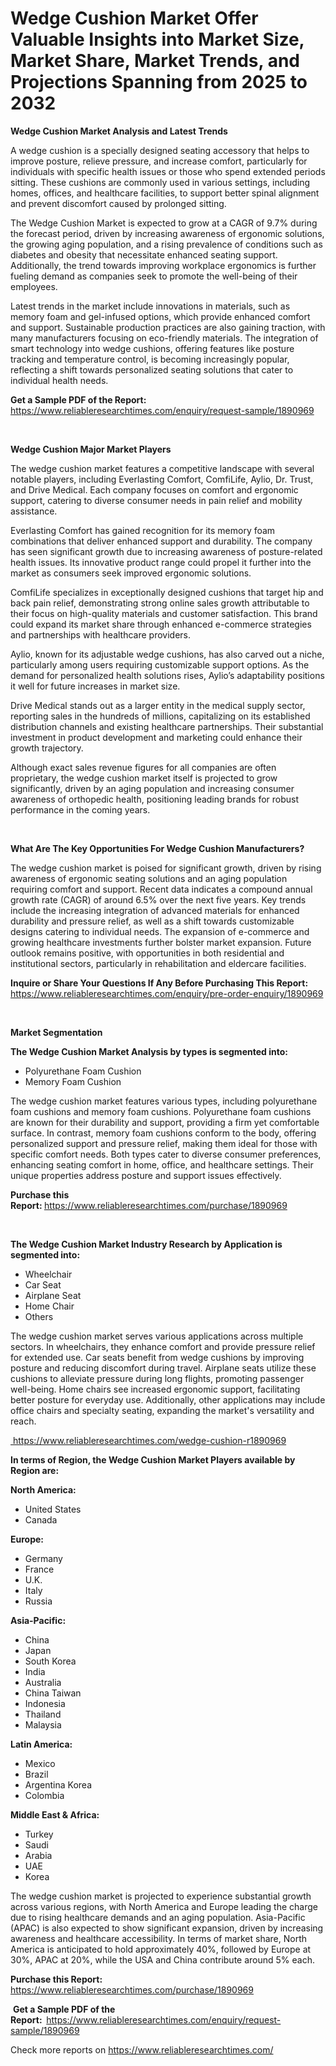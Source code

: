 <p><h1>Wedge Cushion Market Offer Valuable Insights into Market Size, Market Share, Market Trends, and Projections Spanning from 2025 to 2032</h1></p><p><strong>Wedge Cushion Market Analysis and Latest Trends</strong></p>
<p><p>A wedge cushion is a specially designed seating accessory that helps to improve posture, relieve pressure, and increase comfort, particularly for individuals with specific health issues or those who spend extended periods sitting. These cushions are commonly used in various settings, including homes, offices, and healthcare facilities, to support better spinal alignment and prevent discomfort caused by prolonged sitting.</p><p>The Wedge Cushion Market is expected to grow at a CAGR of 9.7% during the forecast period, driven by increasing awareness of ergonomic solutions, the growing aging population, and a rising prevalence of conditions such as diabetes and obesity that necessitate enhanced seating support. Additionally, the trend towards improving workplace ergonomics is further fueling demand as companies seek to promote the well-being of their employees.</p><p>Latest trends in the market include innovations in materials, such as memory foam and gel-infused options, which provide enhanced comfort and support. Sustainable production practices are also gaining traction, with many manufacturers focusing on eco-friendly materials. The integration of smart technology into wedge cushions, offering features like posture tracking and temperature control, is becoming increasingly popular, reflecting a shift towards personalized seating solutions that cater to individual health needs.</p></p>
<p><strong>Get a Sample PDF of the Report:&nbsp;</strong> <a href="https://www.reliableresearchtimes.com/enquiry/request-sample/1890969?utm_campaign=2196&utm_medium=2&utm_source=Github&utm_content=ia&utm_term=05042025&utm_id=wedge-cushion">https://www.reliableresearchtimes.com/enquiry/request-sample/1890969</a></p>
<p>&nbsp;</p>
<p><strong>Wedge Cushion Major Market Players</strong></p>
<p><p>The wedge cushion market features a competitive landscape with several notable players, including Everlasting Comfort, ComfiLife, Aylio, Dr. Trust, and Drive Medical. Each company focuses on comfort and ergonomic support, catering to diverse consumer needs in pain relief and mobility assistance.</p><p>Everlasting Comfort has gained recognition for its memory foam combinations that deliver enhanced support and durability. The company has seen significant growth due to increasing awareness of posture-related health issues. Its innovative product range could propel it further into the market as consumers seek improved ergonomic solutions.</p><p>ComfiLife specializes in exceptionally designed cushions that target hip and back pain relief, demonstrating strong online sales growth attributable to their focus on high-quality materials and customer satisfaction. This brand could expand its market share through enhanced e-commerce strategies and partnerships with healthcare providers.</p><p>Aylio, known for its adjustable wedge cushions, has also carved out a niche, particularly among users requiring customizable support options. As the demand for personalized health solutions rises, Aylio’s adaptability positions it well for future increases in market size.</p><p>Drive Medical stands out as a larger entity in the medical supply sector, reporting sales in the hundreds of millions, capitalizing on its established distribution channels and existing healthcare partnerships. Their substantial investment in product development and marketing could enhance their growth trajectory.</p><p>Although exact sales revenue figures for all companies are often proprietary, the wedge cushion market itself is projected to grow significantly, driven by an aging population and increasing consumer awareness of orthopedic health, positioning leading brands for robust performance in the coming years.</p></p>
<p>&nbsp;</p>
<p><strong>What Are The Key Opportunities For Wedge Cushion Manufacturers?</strong></p>
<p><p>The wedge cushion market is poised for significant growth, driven by rising awareness of ergonomic seating solutions and an aging population requiring comfort and support. Recent data indicates a compound annual growth rate (CAGR) of around 6.5% over the next five years. Key trends include the increasing integration of advanced materials for enhanced durability and pressure relief, as well as a shift towards customizable designs catering to individual needs. The expansion of e-commerce and growing healthcare investments further bolster market expansion. Future outlook remains positive, with opportunities in both residential and institutional sectors, particularly in rehabilitation and eldercare facilities.</p></p>
<p><strong>Inquire or Share Your Questions If Any Before Purchasing This Report:</strong> <a href="https://www.reliableresearchtimes.com/enquiry/pre-order-enquiry/1890969?utm_campaign=2196&utm_medium=2&utm_source=Github&utm_content=ia&utm_term=05042025&utm_id=wedge-cushion">https://www.reliableresearchtimes.com/enquiry/pre-order-enquiry/1890969</a></p>
<p>&nbsp;</p>
<p><strong>Market Segmentation</strong></p>
<p><strong>The Wedge Cushion Market Analysis by types is segmented into:</strong></p>
<p><ul><li>Polyurethane Foam Cushion</li><li>Memory Foam Cushion</li></ul></p>
<p><p>The wedge cushion market features various types, including polyurethane foam cushions and memory foam cushions. Polyurethane foam cushions are known for their durability and support, providing a firm yet comfortable surface. In contrast, memory foam cushions conform to the body, offering personalized support and pressure relief, making them ideal for those with specific comfort needs. Both types cater to diverse consumer preferences, enhancing seating comfort in home, office, and healthcare settings. Their unique properties address posture and support issues effectively.</p></p>
<p><strong>Purchase this Report:&nbsp;</strong><a href="https://www.reliableresearchtimes.com/purchase/1890969?utm_campaign=2196&utm_medium=2&utm_source=Github&utm_content=ia&utm_term=05042025&utm_id=wedge-cushion">https://www.reliableresearchtimes.com/purchase/1890969</a></p>
<p>&nbsp;</p>
<p><strong>The Wedge Cushion Market Industry Research by Application is segmented into:</strong></p>
<p><ul><li>Wheelchair</li><li>Car Seat</li><li>Airplane Seat</li><li>Home Chair</li><li>Others</li></ul></p>
<p><p>The wedge cushion market serves various applications across multiple sectors. In wheelchairs, they enhance comfort and provide pressure relief for extended use. Car seats benefit from wedge cushions by improving posture and reducing discomfort during travel. Airplane seats utilize these cushions to alleviate pressure during long flights, promoting passenger well-being. Home chairs see increased ergonomic support, facilitating better posture for everyday use. Additionally, other applications may include office chairs and specialty seating, expanding the market's versatility and reach.</p></p>
<p><a href="https://www.reliableresearchtimes.com/wedge-cushion-r1890969?utm_campaign=2196&utm_medium=2&utm_source=Github&utm_content=ia&utm_term=05042025&utm_id=wedge-cushion">&nbsp;https://www.reliableresearchtimes.com/wedge-cushion-r1890969</a></p>
<p><strong>In terms of Region, the Wedge Cushion Market Players available by Region are:</strong></p>
<p>
    <p> <strong> North America: </strong>
        <ul>
            <li>United States</li>
            <li>Canada</li>
        </ul>
        </p> 
    <p> <strong> Europe: </strong>
        <ul>
            <li>Germany</li>
            <li>France</li>
            <li>U.K.</li>
            <li>Italy</li>
            <li>Russia</li>
        </ul>
        </p> 
    <p> <strong> Asia-Pacific: </strong>
        <ul>
            <li>China</li>
            <li>Japan</li>
            <li>South Korea</li>
            <li>India</li>
            <li>Australia</li>
            <li>China Taiwan</li>
            <li>Indonesia</li>
            <li>Thailand</li>
            <li>Malaysia</li>
        </ul>
        </p> 
    <p> <strong> Latin America: </strong>
        <ul>
            <li>Mexico</li>
            <li>Brazil</li>
            <li>Argentina Korea</li>
            <li>Colombia</li>
        </ul>
        </p> 
    <p> <strong> Middle East & Africa: </strong>
        <ul>
            <li>Turkey</li>
            <li>Saudi</li>
            <li>Arabia</li>
            <li>UAE</li>
            <li>Korea</li>
        </ul>
    </p>
    </p>
<p><p>The wedge cushion market is projected to experience substantial growth across various regions, with North America and Europe leading the charge due to rising healthcare demands and an aging population. Asia-Pacific (APAC) is also expected to show significant expansion, driven by increasing awareness and healthcare accessibility. In terms of market share, North America is anticipated to hold approximately 40%, followed by Europe at 30%, APAC at 20%, while the USA and China contribute around 5% each.</p></p>
<p><strong>Purchase this Report: </strong><a href="https://www.reliableresearchtimes.com/purchase/1890969?utm_campaign=2196&utm_medium=2&utm_source=Github&utm_content=ia&utm_term=05042025&utm_id=wedge-cushion">https://www.reliableresearchtimes.com/purchase/1890969</a></p>
<p>&nbsp;<strong>Get a Sample PDF of the Report:&nbsp;&nbsp;</strong><a href="https://www.reliableresearchtimes.com/enquiry/request-sample/1890969?utm_campaign=2196&utm_medium=2&utm_source=Github&utm_content=ia&utm_term=05042025&utm_id=wedge-cushion">https://www.reliableresearchtimes.com/enquiry/request-sample/1890969</a></p>
<p><strong></strong></p>
<p>Check more reports on <a href="https://www.reliableresearchtimes.com/?utm_campaign=2196&utm_medium=2&utm_source=Github&utm_content=ia&utm_term=05042025&utm_id=wedge-cushion">https://www.reliableresearchtimes.com/</a></p>